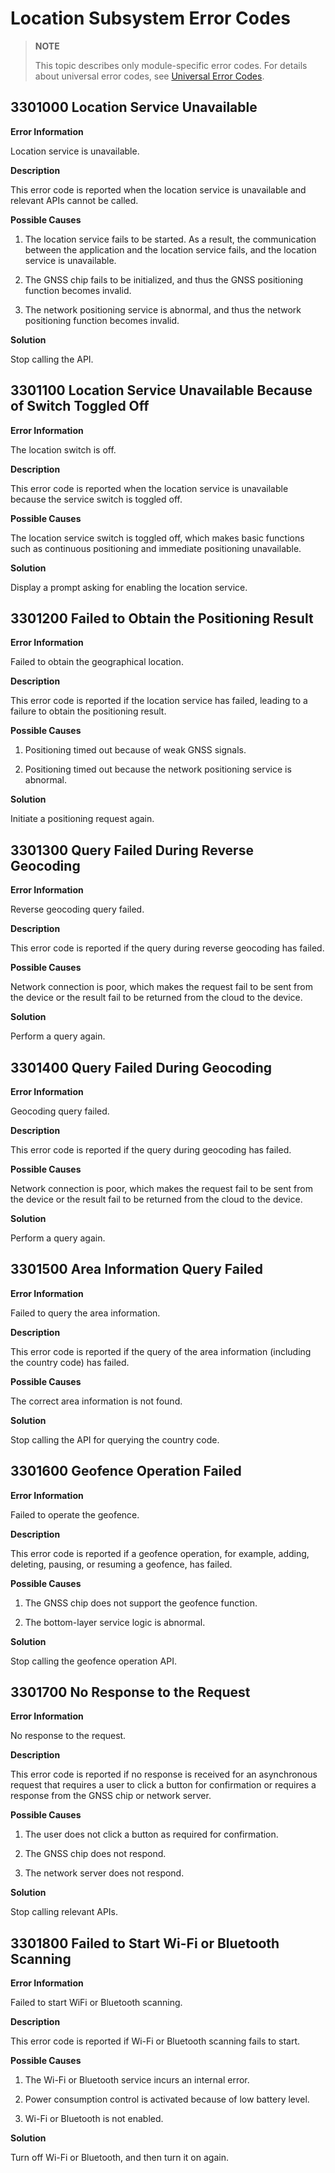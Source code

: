 # Location Subsystem Error Codes

> **NOTE**
>
> This topic describes only module-specific error codes. For details about universal error codes, see [Universal Error Codes](errorcode-universal.md).

## 3301000 Location Service Unavailable

**Error Information**

Location service is unavailable.

**Description**

This error code is reported when the location service is unavailable and relevant APIs cannot be called.

**Possible Causes**

1. The location service fails to be started. As a result, the communication between the application and the location service fails, and the location service is unavailable.

2. The GNSS chip fails to be initialized, and thus the GNSS positioning function becomes invalid.

3. The network positioning service is abnormal, and thus the network positioning function becomes invalid.

**Solution**

Stop calling the API.

## 3301100 Location Service Unavailable Because of Switch Toggled Off

**Error Information**

The location switch is off.

**Description**

This error code is reported when the location service is unavailable because the service switch is toggled off.

**Possible Causes**

The location service switch is toggled off, which makes basic functions such as continuous positioning and immediate positioning unavailable.

**Solution**

Display a prompt asking for enabling the location service.

## 3301200 Failed to Obtain the Positioning Result

**Error Information**

Failed to obtain the geographical location.

**Description**

This error code is reported if the location service has failed, leading to a failure to obtain the positioning result.

**Possible Causes**

1. Positioning timed out because of weak GNSS signals.

2. Positioning timed out because the network positioning service is abnormal.

**Solution**

Initiate a positioning request again.

## 3301300 Query Failed During Reverse Geocoding

**Error Information**

Reverse geocoding query failed.

**Description**

This error code is reported if the query during reverse geocoding has failed.

**Possible Causes**

Network connection is poor, which makes the request fail to be sent from the device or the result fail to be returned from the cloud to the device.

**Solution**

Perform a query again.

## 3301400 Query Failed During Geocoding

**Error Information**

Geocoding query failed.

**Description**

This error code is reported if the query during geocoding has failed.

**Possible Causes**

Network connection is poor, which makes the request fail to be sent from the device or the result fail to be returned from the cloud to the device.

**Solution**

Perform a query again.

## 3301500 Area Information Query Failed

**Error Information**

Failed to query the area information.

**Description**

This error code is reported if the query of the area information (including the country code) has failed.

**Possible Causes**

The correct area information is not found.

**Solution**

Stop calling the API for querying the country code.

## 3301600 Geofence Operation Failed

**Error Information**

Failed to operate the geofence.

**Description**

This error code is reported if a geofence operation, for example, adding, deleting, pausing, or resuming a geofence, has failed.

**Possible Causes**

1. The GNSS chip does not support the geofence function.

2. The bottom-layer service logic is abnormal.

**Solution**

Stop calling the geofence operation API.

## 3301700 No Response to the Request

**Error Information**

No response to the request.

**Description**

This error code is reported if no response is received for an asynchronous request that requires a user to click a button for confirmation or requires a response from the GNSS chip or network server.

**Possible Causes**

1. The user does not click a button as required for confirmation.

2. The GNSS chip does not respond.

3. The network server does not respond.

**Solution**

Stop calling relevant APIs.

## 3301800 Failed to Start Wi-Fi or Bluetooth Scanning

**Error Information**

Failed to start WiFi or Bluetooth scanning.

**Description**

This error code is reported if Wi-Fi or Bluetooth scanning fails to start.

**Possible Causes**

1. The Wi-Fi or Bluetooth service incurs an internal error.

2. Power consumption control is activated because of low battery level.

3. Wi-Fi or Bluetooth is not enabled.

**Solution**

Turn off Wi-Fi or Bluetooth, and then turn it on again.
